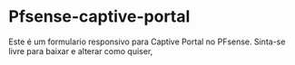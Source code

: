 # Pfsense-captive-portal
Este é um formulario responsivo para Captive Portal no PFsense.
Sinta-se livre para baixar e alterar como quiser,

